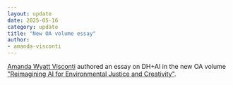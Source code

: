```yaml
---
layout: update
date: 2025-05-16
category: update
title: "New OA volume essay"
author:
- amanda-visconti
---
```


[Amanda Wyatt Visconti](/people/amanda-visconti) authored an essay on DH+AI in the new OA volume ["Reimagining AI for Environmental Justice and Creativity"](https://libraopen.lib.virginia.edu/public_view/3n203z326).
